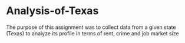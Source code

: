# Analysis-of-Texas
The purpose of this assignment was to collect data from a given state (Texas) to analyze its profile in terms of rent, crime and job market size
